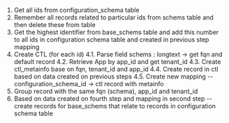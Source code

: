 1. Get all ids from configuration_schema table
2. Remember all records related to particular ids from schems table and then delete these from table 
3. Get the highest identifier from base_schems table and add this number to all ids in configuration schema table and created in previous step mapping 
4. Create CTL (for each id)
    4.1. Parse field schems : longtext -> get fqn and default record 
    4.2. Retrieve App by app_id and get tenant_id 
    4.3. Create ctl_metainfo base on fqn, tenant_id and app_id
    4.4. Create record in ctl based on data created on previous steps
    4.5. Create new mapping -- configuration_schema_id -> ctl record with metainfo 
5. Group record with the same fqn (schema), app_id and tenant_id    
6. Based on data created on fourth step and mapping in second step -- create records for base_schems that relate to records in configuration schema  table